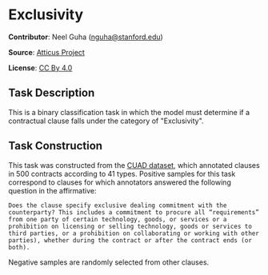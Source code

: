 # Exclusivity

**Contributor**: Neel Guha (nguha@stanford.edu)

**Source**: [Atticus Project](https://www.atticusprojectai.org/cuad>)

**License**: [CC By 4.0](https://creativecommons.org/licenses/by/4.0/)

## Task Description

This is a binary classification task in which the model must determine if a contractual clause falls under the category of "Exclusivity".

## Task Construction

This task was constructed from the [CUAD dataset](https://www.atticusprojectai.org/cuad), which annotated clauses in 500 contracts according to 41 types. Positive samples for this task correspond to clauses for which annotators answered the following question in the affirmative:

```text
Does the clause specify exclusive dealing commitment with the counterparty? This includes a commitment to procure all “requirements” from one party of certain technology, goods, or services or a prohibition on licensing or selling technology, goods or services to third parties, or a prohibition on collaborating or working with other parties), whether during the contract or after the contract ends (or both).
```

Negative samples are randomly selected from other clauses.
